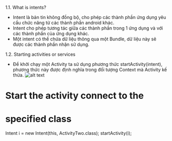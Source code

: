1.1. What is intents?
- Intent là bản tin không đồng bộ, cho phép các thành phần ứng dụng yêu cầu chức năng từ các thành phần android khác.
- Intent cho phép tương tác giữa các thành phần trong 1 ứng dụng và với các thành phần của ứng dụng khác.
- Một intent có thể chứa dữ liệu thông qua một Bundle, dữ liệu này sẽ được các thành phần nhận sử dụng.

1.2. Starting activities or services
- Để khởi chạy một Activity ta sử dụng phương thức startActivity(intent), phương thức này được định nghĩa trong đối tượng Context mà Activity kế thừa.
![alt text](http://www.vogella.com/tutorials/AndroidIntent/img/xstartactivityviaintent10.png.pagespeed.ic.XIxbBb_YEg.webp)
# Start the activity connect to the
# specified class

Intent i = new Intent(this, ActivityTwo.class);
startActivity(i);
